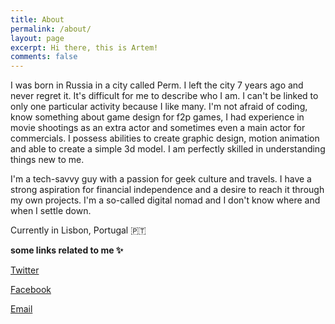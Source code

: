 ```yaml
---
title: About
permalink: /about/
layout: page
excerpt: Hi there, this is Artem!
comments: false
---
```


I was born in Russia in a city called Perm. I left the city 7 years ago and never regret it.
It's difficult for me to describe who I am. I can't be linked to only one particular activity because I like many. I'm not afraid of coding, know something about game design for f2p games, I had experience in movie shootings as an extra actor and sometimes even a main actor for commercials. I possess abilities to create graphic design, motion animation and able to create a simple 3d model. I am perfectly skilled in understanding things new to me.

I'm a tech-savvy guy with a passion for geek culture and travels. I have a strong aspiration for financial independence and a desire to reach it through my own projects. I'm a so-called digital nomad and I don't know where and when I settle down.

Currently in Lisbon, Portugal 🇵🇹

**some links related to me ✨**

<a href="twitter.com/{{ site.author.twitter }}">Twitter</a>

<a href="facebook.com/{{ site.author.facebook }}">Facebook</a>

<a href="mailto:{{ site.author.email }}">Email</a>
